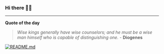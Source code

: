 ### Hi there 👋🏻


---

**Quote of the day**

> *Wise kings generally have wise counselors; and he must be a wise man himself who is capable of distinguishing one.* - **Diogenes** 

[![README.md](https://github.com/marcolovazzano/marcolovazzano/actions/workflows/readme.yml/badge.svg?branch=main)](https://github.com/marcolovazzano/marcolovazzano/actions/workflows/readme.yml)
